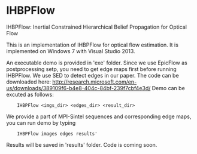 # IHBPFlow

IHBPFlow: Inertial Constrained Hierarchical Belief Propagation for Optical Flow

This is an implementation of IHBPFlow for optical flow estimation. It is implemented on Windows 7 with Visual Studio 2013.

An executable demo is provided in 'exe' folder.
Since we use EpicFlow as postprocessing setp, you need to get edge maps first before running IHBPFlow.
We use SED to detect edges in our paper. The code can be downloaded here: 
	http://research.microsoft.com/en-us/downloads/389109f6-b4e8-404c-84bf-239f7cbf4e3d/
Demo can be excuted as follows:

		IHBPFlow <imgs_dir> <edges_dir> <result_dir>
		
We provide a part of MPI-Sintel sequences and corresponding edge maps, you can run demo by typing 
		
		IHBPFlow images edges results'

Results will be saved in 'results' folder.
Code is coming soon.